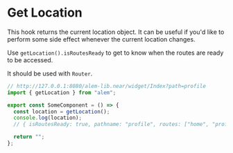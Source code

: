 # Get Location

This hook returns the current location object. It can be useful if you'd like to perform some side effect whenever the current location changes.

Use `getLocation().isRoutesReady` to get to know when the routes are ready to be accessed.

It should be used with `Router`.

```ts
// http://127.0.0.1:8080/alem-lib.near/widget/Index?path=profile
import { getLocation } from "alem";

export const SomeComponent = () => {
  const location = getLocation();
  console.log(location);
  // { isRoutesReady: true, pathname: "profile", routes: ["home", "profile"] }

  return "";
};
```
